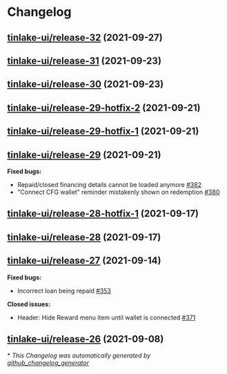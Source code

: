 # Changelog

## [tinlake-ui/release-32](https://github.com/centrifuge/apps/tree/tinlake-ui/release-32) (2021-09-27)

## [tinlake-ui/release-31](https://github.com/centrifuge/apps/tree/tinlake-ui/release-31) (2021-09-23)

## [tinlake-ui/release-30](https://github.com/centrifuge/apps/tree/tinlake-ui/release-30) (2021-09-23)

## [tinlake-ui/release-29-hotfix-2](https://github.com/centrifuge/apps/tree/tinlake-ui/release-29-hotfix-2) (2021-09-21)

## [tinlake-ui/release-29-hotfix-1](https://github.com/centrifuge/apps/tree/tinlake-ui/release-29-hotfix-1) (2021-09-21)

## [tinlake-ui/release-29](https://github.com/centrifuge/apps/tree/tinlake-ui/release-29) (2021-09-21)

**Fixed bugs:**

- Repaid/closed financing details cannot be loaded anymore [\#382](https://github.com/centrifuge/apps/issues/382)
- "Connect CFG wallet" reminder mistakenly shown on redemption [\#380](https://github.com/centrifuge/apps/issues/380)

## [tinlake-ui/release-28-hotfix-1](https://github.com/centrifuge/apps/tree/tinlake-ui/release-28-hotfix-1) (2021-09-17)

## [tinlake-ui/release-28](https://github.com/centrifuge/apps/tree/tinlake-ui/release-28) (2021-09-17)

## [tinlake-ui/release-27](https://github.com/centrifuge/apps/tree/tinlake-ui/release-27) (2021-09-14)

**Fixed bugs:**

- Incorrect loan being repaid [\#353](https://github.com/centrifuge/apps/issues/353)

**Closed issues:**

- Header: Hide Reward menu item until wallet is connected [\#371](https://github.com/centrifuge/apps/issues/371)

## [tinlake-ui/release-26](https://github.com/centrifuge/apps/tree/tinlake-ui/release-26) (2021-09-08)



\* *This Changelog was automatically generated by [github_changelog_generator](https://github.com/github-changelog-generator/github-changelog-generator)*
